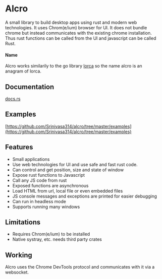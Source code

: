# Alcro
A small library to build desktop apps using rust and modern web technologies. It uses Chrom(e/ium) browser for UI. It does not bundle chrome but instead communicates with the existing chrome installation.
Thus rust functions can be called from the UI and javascript can be called Rust.

#### Name
Alcro works similarily to the go library [lorca](https://github.com/zserge/lorca) so the name alcro is an anagram of lorca.

## Documentation
[docs.rs](https://docs.rs/alcro/0.1.0/alcro/)

## Examples
[https://github.com/Srinivasa314/alcro/tree/master/examples](https://github.com/Srinivasa314/alcro/tree/master/examples)

## Features
* Small applications
* Use web technologies for UI and use safe and fast rust code.
* Can control and get position, size and state of window
* Expose rust functions to Javascript
* Call any JS code from rust
* Exposed functions are asynchronous
* Load HTML from url, local file or even embedded files
* JS console messages and exceptions are printed for easier debugging
* Can run in headless mode
* Supports running many windows

## Limitations
* Requires Chrom(e/ium) to be installed
* Native systray, etc. needs third party crates

## Working
Alcro uses the Chrome DevTools protocol and communicates with it via a websocket.
